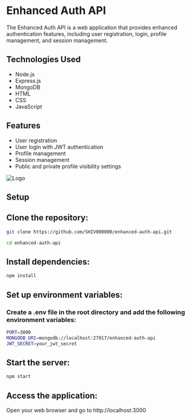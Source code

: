 # Enhanced Auth API

The Enhanced Auth API is a web application that provides enhanced authentication features, including user registration, login, profile management, and session management.

## Technologies Used

- Node.js
- Express.js
- MongoDB
- HTML
- CSS
- JavaScript

## Features

- User registration
- User login with JWT authentication
- Profile management
- Session management
- Public and private profile visibility settings

![Logo](enhanced)


## Setup

## Clone the repository:

```bash
git clone https://github.com/SHIV000000/enhanced-auth-api.git
```
```bash
cd enhanced-auth-api
```
## Install dependencies:

```bash
npm install
```
## Set up environment variables:
### Create a .env file in the root directory and add the following environment variables:
```bash
PORT=3000
MONGODB_URI=mongodb://localhost:27017/enhanced-auth-api
JWT_SECRET=your_jwt_secret
```
## Start the server:

```bash
npm start
```

## Access the application:
Open your web browser and go to http://localhost:3000

